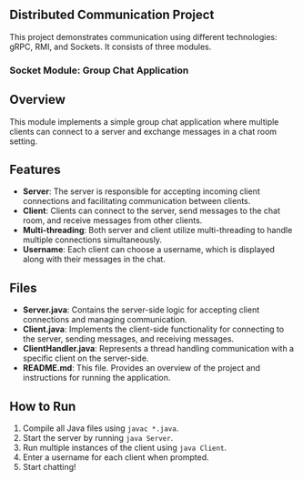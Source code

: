 ## Distributed Communication Project

This project demonstrates communication using different technologies: gRPC, RMI, and Sockets. It consists of three modules.

### Socket Module: Group Chat Application

## Overview
This module implements a simple group chat application where multiple clients can connect to a server and exchange messages in a chat room setting.

## Features
- **Server**: The server is responsible for accepting incoming client connections and facilitating communication between clients.
- **Client**: Clients can connect to the server, send messages to the chat room, and receive messages from other clients.
- **Multi-threading**: Both server and client utilize multi-threading to handle multiple connections simultaneously.
- **Username**: Each client can choose a username, which is displayed along with their messages in the chat.

## Files
- **Server.java**: Contains the server-side logic for accepting client connections and managing communication.
- **Client.java**: Implements the client-side functionality for connecting to the server, sending messages, and receiving messages.
- **ClientHandler.java**: Represents a thread handling communication with a specific client on the server-side.
- **README.md**: This file. Provides an overview of the project and instructions for running the application.

## How to Run
1. Compile all Java files using `javac *.java`.
2. Start the server by running `java Server`.
3. Run multiple instances of the client using `java Client`.
4. Enter a username for each client when prompted.
5. Start chatting!
